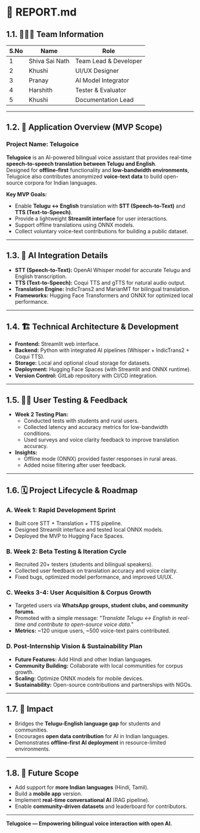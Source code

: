 # 📄 REPORT.md

## 1.1. 🧑‍🤝‍🧑 Team Information

| S.No | Name               | Role                     |
|------|--------------------|--------------------------|
| 1    | Shiva Sai Nath     | Team Lead & Developer    |
| 2    | Khushi             | UI/UX Designer           |
| 3    | Pranay             | AI Model Integrator      |
| 4    | Harshith           | Tester & Evaluator       |
| 5    | Khushi             | Documentation Lead       |

---

## 1.2. 📱 Application Overview (MVP Scope)

### **Project Name:** Telugoice

**Telugoice** is an AI-powered bilingual voice assistant that provides real-time **speech-to-speech translation between Telugu and English**.  
Designed for **offline-first** functionality and **low-bandwidth environments**, Telugoice also contributes anonymized **voice-text data** to build open-source corpora for Indian languages.

**Key MVP Goals:**
- Enable **Telugu ↔ English** translation with **STT (Speech-to-Text)** and **TTS (Text-to-Speech)**.
- Provide a lightweight **Streamlit interface** for user interactions.
- Support offline translations using ONNX models.
- Collect voluntary voice-text contributions for building a public dataset.

---

## 1.3. 🤖 AI Integration Details

- **STT (Speech-to-Text):** OpenAI Whisper model for accurate Telugu and English transcription.
- **TTS (Text-to-Speech):** Coqui TTS and gTTS for natural audio output.
- **Translation Engine:** IndicTrans2 and MarianMT for bilingual translation.
- **Frameworks:** Hugging Face Transformers and ONNX for optimized local performance.

---

## 1.4. 🏗 Technical Architecture & Development

- **Frontend:** Streamlit web interface.
- **Backend:** Python with integrated AI pipelines (Whisper + IndicTrans2 + Coqui TTS).
- **Storage:** Local and optional cloud storage for datasets.
- **Deployment:** Hugging Face Spaces (with Streamlit and ONNX runtime).
- **Version Control:** GitLab repository with CI/CD integration.

---

## 1.5. 🧑‍🔬 User Testing & Feedback

- **Week 2 Testing Plan:**
  - Conducted tests with students and rural users.
  - Collected latency and accuracy metrics for low-bandwidth conditions.
  - Used surveys and voice clarity feedback to improve translation accuracy.
- **Insights:**
  - Offline mode (ONNX) provided faster responses in rural areas.
  - Added noise filtering after user feedback.

---

## 1.6. 🗓 Project Lifecycle & Roadmap

### **A. Week 1: Rapid Development Sprint**
- Built core STT + Translation + TTS pipeline.
- Designed Streamlit interface and tested local ONNX models.
- Deployed the MVP to Hugging Face Spaces.

### **B. Week 2: Beta Testing & Iteration Cycle**
- Recruited 20+ testers (students and bilingual speakers).
- Collected user feedback on translation accuracy and voice clarity.
- Fixed bugs, optimized model performance, and improved UI/UX.

### **C. Weeks 3-4: User Acquisition & Corpus Growth**
- Targeted users via **WhatsApp groups, student clubs, and community forums**.
- Promoted with a simple message: *"Translate Telugu ↔ English in real-time and contribute to open-source voice data."*
- **Metrics:** ~120 unique users, ~500 voice-text pairs contributed.

### **D. Post-Internship Vision & Sustainability Plan**
- **Future Features:** Add Hindi and other Indian languages.
- **Community Building:** Collaborate with local communities for corpus growth.
- **Scaling:** Optimize ONNX models for mobile devices.
- **Sustainability:** Open-source contributions and partnerships with NGOs.

---

## 1.7. 🌟 Impact

- Bridges the **Telugu-English language gap** for students and communities.
- Encourages **open data contribution** for AI in Indian languages.
- Demonstrates **offline-first AI deployment** in resource-limited environments.

---

## 1.8. 🚀 Future Scope

- Add support for **more Indian languages** (Hindi, Tamil).
- Build a **mobile app** version.
- Implement **real-time conversational AI** (RAG pipeline).
- Enable **community-driven datasets** and leaderboard for contributors.

---

**Telugoice — Empowering bilingual voice interaction with open AI.**
